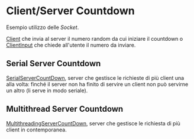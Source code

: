 # Client/Server Countdown
Esempio utilizzo delle *Socket*.

[Client](./src/Client.java) che invia al server il numero random 
da cui iniziare il countdown o [ClientInput](./src/ClientInput.java) 
che chiede all'utente il numero da inviare.

## Serial Server Countdown

[SerialServerCountDown](./src/SerialServerCountDown.java), 
server che gestisce le richieste di più client una alla volta: finché 
il server non ha finito di servire un client non può servirne un altro 
(li serve in modo seriale).

## Multithread Server Countdown

[MultithreadingServerCountDown](./src/MultithreadingServerCountDown.java),
server che gestisce le richiesta di più client in contemporanea.